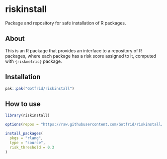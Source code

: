 # riskinstall

Package and repository for safe installation of R packages.

## About

This is an R package that provides an interface to a repository of R packages,
where each package has a risk score assigned to it, computed with `{riskmetric}` package.

## Installation

```r
pak::pak("Gotfrid/riskinstall")
```

## How to use

```r
library(riskinstall)

options(repos = "https://raw.githubusercontent.com/Gotfrid/riskinstall/refs/heads/main") # nolint

install_packages(
  pkgs = "rlang",
  type = "source",
  risk_threshold = 0.3
)
```
